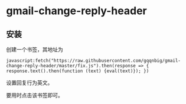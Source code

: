 # gmail-change-reply-header

## 安装

创建一个书签，其地址为
```
javascript:fetch("https://raw.githubusercontent.com/gqqnbig/gmail-change-reply-header/master/fix.js").then(response => { response.text().then(function (text) {eval(text)}); })
```
设置回复行为英文。

要用时点击该书签即可。
